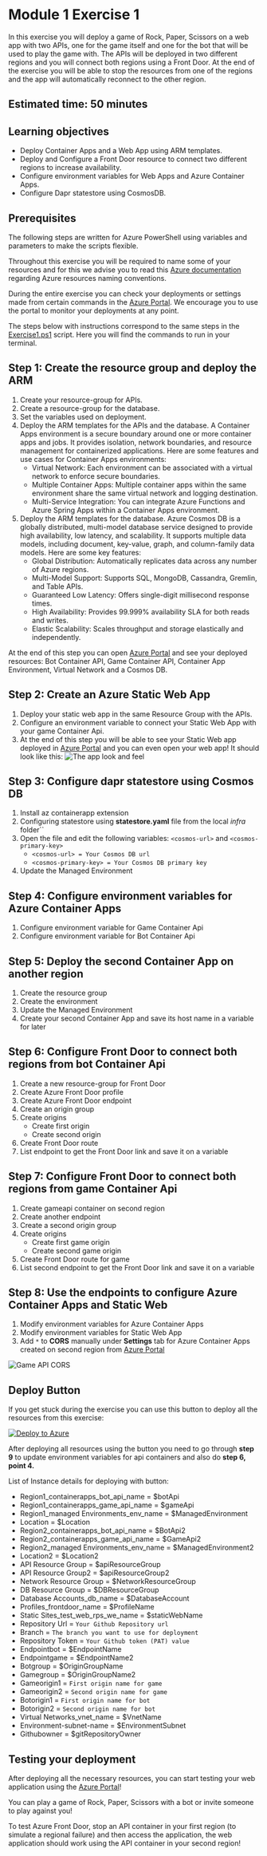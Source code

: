 # Module 1 Exercise 1

In this exercise you will deploy a game of Rock, Paper, Scissors on a web app with two APIs, one for the game itself and
one for the bot that will be used to play the game with. The APIs will be deployed in two different regions and you will
connect both regions using a Front Door. At the end of the exercise you will be able to stop the resources from one of
the regions and the app will automatically reconnect to the other region.

## Estimated time: 50 minutes

## Learning objectives

- Deploy Container Apps and a Web App using ARM templates.
- Deploy and Configure a Front Door resource to connect two different regions to increase availability.
- Configure environment variables for Web Apps and Azure Container Apps.
- Configure Dapr statestore using CosmosDB.

## Prerequisites

The following steps are written for Azure PowerShell using variables and parameters to make the scripts flexible.

Throughout this exercise you will be required to name some of your resources and for this we advise you to read this [Azure documentation](https://learn.microsoft.com/en-us/azure/cloud-adoption-framework/ready/azure-best-practices/resource-naming) regarding Azure resources naming conventions.

During the entire exercise you can check your deployments or settings made from certain commands in the [Azure Portal](https://portal.azure.com/). We encourage
you to use the portal to monitor your deployments at any point.

The steps below with instructions correspond to the same steps in the [Exercise1.ps1](./Exercise1.ps1) script. Here you will find the commands to run in your terminal.

## Step 1: Create the resource group and deploy the ARM

1. Create your resource-group for APIs.
2. Create a resource-group for the database.
3. Set the variables used on deployment.
4. Deploy the ARM templates for the APIs and the database.
    A Container Apps environment is a secure boundary around one or more container apps and jobs. It provides isolation, network boundaries, and resource management for containerized applications.
    Here are some features and use cases for Container Apps environments:
    - Virtual Network: Each environment can be associated with a virtual network to enforce secure boundaries.
    - Multiple Container Apps: Multiple container apps within the same environment share the same virtual network and logging destination.
    - Multi-Service Integration: You can integrate Azure Functions and Azure Spring Apps within a Container Apps environment.
5. Deploy the ARM templates for the database.
    Azure Cosmos DB is a globally distributed, multi-model database service designed to provide high availability, low latency, and scalability. It supports multiple data models, including document, key-value, graph, and column-family data models. Here are some key features:
    - Global Distribution: Automatically replicates data across any number of Azure regions.
    - Multi-Model Support: Supports SQL, MongoDB, Cassandra, Gremlin, and Table APIs.
    - Guaranteed Low Latency: Offers single-digit millisecond response times.
    - High Availability: Provides 99.999% availability SLA for both reads and writes.
    - Elastic Scalability: Scales throughput and storage elastically and independently.

At the end of this step you can open [Azure Portal](https://portal.azure.com/) and see your deployed resources: Bot Container API, Game Container API, Container App Environment, Virtual Network and a Cosmos DB.

## Step 2: Create an Azure Static Web App

1. Deploy your static web app in the same Resource Group with the APIs.
2. Configure an environment variable to connect your Static Web App with your game Container Api.
3. At the end of this step you will be able to see your Static Web app deployed in [Azure Portal](https://portal.azure.com/) and you can even open your web app! It should look like this: ![The app look and feel](../module-1-azure-architecture-introduction/images/image3.png)

## Step 3: Configure dapr statestore using Cosmos DB

1. Install az containerapp extension
2. Configuring statestore using **statestore.yaml** file from the local *infra* folder``
3. Open the file and edit the following variables: `<cosmos-url>` and `<cosmos-primary-key>`
    - `<cosmos-url> = Your Cosmos DB url`
    - `<cosmos-primary-key> = Your Cosmos DB primary key`
4. Update the Managed Environment

## Step 4: Configure environment variables for Azure Container Apps

1. Configure environment variable for Game Container Api
2. Configure environment variable for Bot Container Api

## Step 5: Deploy the second Container App on another region

1. Create the resource group
2. Create the environment
3. Update the Managed Environment
4. Create your second Container App and save its host name in a variable for later

## Step 6: Configure Front Door to connect both regions from bot Container Api

1. Create a new resource-group for Front Door
2. Create Azure Front Door profile
3. Create Azure Front Door endpoint
4. Create an origin group
5. Create origins
   - Create first origin
   - Create second origin
6. Create Front Door route
7. List endpoint to get the Front Door link and save it on a variable

## Step 7: Configure Front Door to connect both regions from game Container Api

1. Create gameapi container on second region
2. Create another endpoint
3. Create a second origin group
4. Create origins
   - Create first game origin
   - Create second game origin
5. Create Front Door route for game
6. List second endpoint to get the Front Door link and save it on a variable

## Step 8: Use the endpoints to configure Azure Container Apps and Static Web

1. Modify environment variables for Azure Container Apps
2. Modify environment variables for Static Web App
3. Add `*` to **CORS** manually under **Settings** tab for Azure Container Apps created on second region from [Azure Portal](https://portal.azure.com/)

![Game API CORS](../module-1-azure-architecture-introduction/images/image4.png)

## Deploy Button

If you get stuck during the exercise you can use this button to deploy all the resources from this exercise:

[![Deploy to Azure](https://aka.ms/deploytoazurebutton)](https://portal.azure.com/#create/Microsoft.Template/uri/https%3A%2F%2Fraw.githubusercontent.com%2F{Owner}%2F{Repo}%2Frefs%2Fheads%2Fmaster%2Finfra%2Farm%2FazuredeployARM.json)

After deploying all resources using the button you need to go through **step 9** to update environment variables for api containers and also do **step 6, point 4.**

List of Instance details for deploying with button:

- Region1_containerapps_bot_api_name = $botApi
- Region1_containerapps_game_api_name = $gameApi
- Region1_managed Environments_env_name = $ManagedEnvironment
- Location = $Location
- Region2_containerapps_bot_api_name = $BotApi2
- Region2_containerapps_game_api_name = $GameApi2
- Region2_managed Environments_env_name = $ManagedEnvironment2
- Location2 = $Location2
- API Resource Group = $apiResourceGroup
- API Resource Group2 = $apiResourceGroup2
- Network Resource Group = $NetworkResourceGroup
- DB Resource Group = $DBResourceGroup
- Database Accounts_db_name = $DatabaseAccount
- Profiles_frontdoor_name = $ProfileName
- Static Sites_test_web_rps_we_name = $staticWebName
- Repository Url = `Your Github Repository url`
- Branch = `The branch you want to use for deployment`
- Repository Token = `Your Github token (PAT) value`
- Endpointbot = $EndpointName
- Endpointgame = $EndpointName2
- Botgroup = $OriginGroupName
- Gamegroup = $OriginGroupName2
- Gameorigin1 = `First origin name for game`
- Gameorigin2 = `Second origin name for game`
- Botorigin1 = `First origin name for bot`
- Botorigin2 = `Second origin name for bot`
- Virtual Networks_vnet_name = $VnetName
- Environment-subnet-name = $EnvironmentSubnet
- Githubowner = $gitRepositoryOwner

## Testing your deployment

After deploying all the necessary resources, you can start testing your web application using the [Azure Portal](https://portal.azure.com/)!

You can play a game of Rock, Paper, Scissors with a bot or invite someone to play against you!

To test Azure Front Door, stop an API container in your first region (to simulate a regional failure) and then access the application, the web application should work using the API container in your second region!
